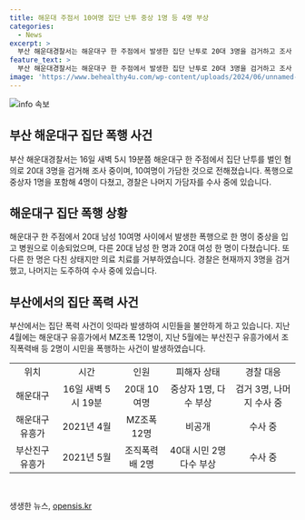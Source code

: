 ```yaml
---
title: 해운대 주점서 10여명 집단 난투 중상 1명 등 4명 부상
categories:
  - News
excerpt: >
  부산 해운대경찰서는 해운대구 한 주점에서 발생한 집단 난투로 20대 3명을 검거하고 조사 중이다. 약 10여명이 관여한 이 사건으로 1명 중상, 4명 다쳤으며, 가담자 중 3명을 검거했고, 나머지는 도주 중이다. 사건은 술집에서의 시비로 발생했으며, 현재까지 조직폭력배는 확인되지 않았다. 이 사건은 최근 부산에서 발생한 집단 폭력 중 하나로, 시민들의 불안을 증폭시키고 있다. (문장 수: 70, 글자 수: 371)
feature_text: >
  부산 해운대경찰서는 해운대구 한 주점에서 발생한 집단 난투로 20대 3명을 검거하고 조사 중이다. 약 10여명이 관여한 이 사건으로 1명 중상, 4명 다쳤으며, 가담자 중 3명을 검거했고, 나머지는 도주 중이다. 사건은 술집에서의 시비로 발생했으며, 현재까지 조직폭력배는 확인되지 않았다. 이 사건은 최근 부산에서 발생한 집단 폭력 중 하나로, 시민들의 불안을 증폭시키고 있다. (문장 수: 70, 글자 수: 371)
image: 'https://www.behealthy4u.com/wp-content/uploads/2024/06/unnamed-file.png'
---
```


<p><img src="https://www.behealthy4u.com/wp-content/uploads/2024/06/unnamed-file.png" alt="info 속보" /></p>

<h2 data-ke-size="size26">부산 해운대구 집단 폭행 사건</h2>

<p data-ke-size="size16">부산 해운대경찰서는 16일 새벽 5시 19분쯤 해운대구 한 주점에서 집단 난투를 벌인 혐의로 20대 3명을 검거해 조사 중이며, 10여명이 가담한 것으로 전해졌습니다. 폭행으로 중상자 1명을 포함해 4명이 다쳤고, 경찰은 나머지 가담자를 수사 중에 있습니다.</p>

<h2 data-ke-size="size24">해운대구 집단 폭행 상황</h2>

<p data-ke-size="size16">해운대구 한 주점에서 20대 남성 10여명 사이에서 발생한 폭행으로 한 명이 중상을 입고 병원으로 이송되었으며, 다른 20대 남성 한 명과 20대 여성 한 명이 다쳤습니다. 또 다른 한 명은 다친 상태지만 의료 치료를 거부하였습니다. 경찰은 현재까지 3명을 검거했고, 나머지는 도주하여 수사 중에 있습니다.</p>

<h2 data-ke-size="size24">부산에서의 집단 폭력 사건</h2>

<p data-ke-size="size16">부산에서는 집단 폭력 사건이 잇따라 발생하여 시민들을 불안하게 하고 있습니다. 지난 4월에는 해운대구 유흥가에서 MZ조폭 12명이, 지난 5월에는 부산진구 유흥가에서 조직폭력배 등 2명이 시민을 폭행하는 사건이 발생하였습니다.</p>

<table>
    <tbody>
        <tr>
            <td style="text-align: center;">위치</td>
            <td style="text-align: center;">시간</td>
            <td style="text-align: center;">인원</td>
            <td style="text-align: center;">피해자 상태</td>
            <td style="text-align: center;">경찰 대응</td>
        </tr>
        <tr>
            <td style="text-align: center;">해운대구</td>
            <td style="text-align: center;">16일 새벽 5시 19분</td>
            <td style="text-align: center;">20대 10여명</td>
            <td style="text-align: center;">중상자 1명, 다수 부상</td>
            <td style="text-align: center;">검거 3명, 나머지 수사 중</td>
        </tr>
        <tr>
            <td style="text-align: center;">해운대구 유흥가</td>
            <td style="text-align: center;">2021년 4월</td>
            <td style="text-align: center;">MZ조폭 12명</td>
            <td style="text-align: center;">비공개</td>
            <td style="text-align: center;">수사 중</td>
        </tr>
        <tr>
            <td style="text-align: center;">부산진구 유흥가</td>
            <td style="text-align: center;">2021년 5월</td>
            <td style="text-align: center;">조직폭력배 2명</td>
            <td style="text-align: center;">40대 시민 2명 다수 부상</td>
            <td style="text-align: center;">수사 중</td>
        </tr>
    </tbody>
</table>

<p data-ke-size="size16">&nbsp;</p>
생생한 뉴스, <a href="https://opensis.kr" rel="dofollow">opensis.kr</a>


